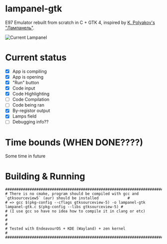 # lampanel-gtk
E97 Emulator rebuilt from scratch in C + GTK 4, inspired by [K. Polyakov's "Лампанель"](https://kpolyakov.spb.ru/prog/lamp.htm).

![Current Lampanel](./lampanel.png)

# Current status

- [x] App is compiling
- [x] App is opening
- [x] "Run" button
- [x] Code input
- [x] Code Highlighting
- [ ] Code Compilation
- [ ] Code being ran
- [x] By-registor output
- [x] Lamps field
- [ ] Debugging info??

# Time bounds (WHEN DONE????)
Some time in future

# Building & Running
```
#####################################################################################################################
# There is no cmake, program should be compiled with gcc and `gtksourceview5` (aur) should be installed             #
# => gcc $(pkg-config --cflags gtksourceview-5) -o lampanel-gtk lampanel-gtk.c $(pkg-config --libs gtksourceview-5) #
# (I use gcc so have no idea how to compile it in clang or etc)                                                     #
#                                                                                                                   #
# Tested with EndeavourOS + KDE (Wayland) + zen kernel                                                              #
#####################################################################################################################
```

